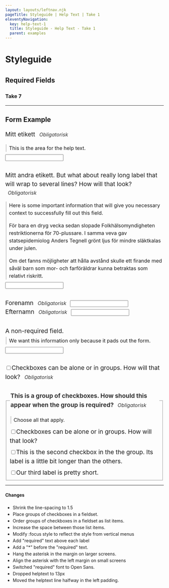 ```yaml
---
layout: layouts/leftnav.njk
pageTitle: Styleguide | Help Text | Take 1
eleventyNavigation:
  key: help-text-1
  title: Styleguide - Help Text - Take 1
  parent: examples
---
```


<style>
/* + Resets */
body,
label,
ul,
ol,
li,
p {
  line-height: 1.5;
}

[type=text] {
  margin-bottom: 0;
}

[type="checkbox"] + label, [type="radio"] + label {
  margin-right: 0;
}
/* - Resets */

form > * + * {
  margin-top: 2rem;
}

label {
  font-size: 16px;
}

@media screen and ( min-width: 640px ) {
  label {
    font-size: 19px;
  }
}

.required {
  /* background-color: #fff; */
  border-radius: 2px;
  color: #333;
  align-items: center;
  display: inline-flex;
  flex-wrap: wrap;
  /* font-family: monospace; */
  font-weight: normal;
  font-style: italic;
  font-size: 11px;
  position: relative;
  left: 0.5rem;
  /* width: calc(100% - 1.0rem); */
  /* margin-left: 0.8rem; */
  padding: 0 .5rem 0 .5rem;
  text-indent: 0;
}

@media screen and (min-width: 640px ) {
  .required {
    font-size: 16px;
    left: 0;
  }
}

/*
.required:before {
  position: absolute;
  content: url('data:image/svg+xml; utf-8, <svg xmlns="http://www.w3.org/2000/svg" viewBox="0 0 512 512"><path fill="currentColor" d="M478.21 334.093L336 256l142.21-78.093c11.795-6.477 15.961-21.384 9.232-33.037l-19.48-33.741c-6.728-11.653-21.72-15.499-33.227-8.523L296 186.718l3.475-162.204C299.763 11.061 288.937 0 275.48 0h-38.96c-13.456 0-24.283 11.061-23.994 24.514L216 186.718 77.265 102.607c-11.506-6.976-26.499-3.13-33.227 8.523l-19.48 33.741c-6.728 11.653-2.562 26.56 9.233 33.037L176 256 33.79 334.093c-11.795 6.477-15.961 21.384-9.232 33.037l19.48 33.741c6.728 11.653 21.721 15.499 33.227 8.523L216 325.282l-3.475 162.204C212.237 500.939 223.064 512 236.52 512h38.961c13.456 0 24.283-11.061 23.995-24.514L296 325.282l138.735 84.111c11.506 6.976 26.499 3.13 33.227-8.523l19.48-33.741c6.728-11.653 2.563-26.559-9.232-33.036z"></path></svg>');
  height: .6rem;
  width: .6rem;
  left: .6rem;
  /* display: flex; */
  top: 0;
}
*/

[type="checkbox"] + label {
  padding-left: 1.5rem;
  text-indent: -1.5rem;
}

li > [type="checkbox" ] + label {
  font-weight: normal;
}

fieldset legend {
  color: #333;
  font-size: 16px;
  font-weight: bold;
  margin-bottom: 0;
}

@media screen and ( min-width: 640px ) {
  fieldset legend {
    font-size: 19px;
  }
}

fieldset legend ~ .helptext {
  margin: .5rem 0 .75rem;
}
fieldset li + li {
  margin-top: .5rem;
} 

fieldset ul {
  margin: 0;
  padding: 0;
  list-style-type: none;
}

.helptext {
  box-shadow: inset 2px 0 0 0 #f2f2f2, inset 4px 0 0 0 #ccc;
  font-size: 13px;
  margin: 4px 0 8px 0;
  padding: 0px 0 0px 12px;
}

@media screen and (min-width: 640px ) {
  .helptext {
    font-size: 16px;
  }
}

.helptext p:last-child {
  margin-bottom: 0;
}
</style>

# Styleguide
## Required Fields
### Take 7

--- 

## Form Example

<form>
<div>
  <label for="input1" aria-label="Obligatorisk fält, mitt etikett">Mitt etikett <span class="required">Obligatorisk</span> </label>
  <div class="helptext">
    <p>This is the area for the help text.</p>
  </div>
  <input type="text" id="input1" required>
</div>

<!-- The aria-label is used to prevent screen readers from reading "star" in the :before psuedo-content. -->
<div>
  <label for="input2" aria-label="Obligatorisk fält. Mitt andra etikett">Mitt andra etikett. But what about really long label that will wrap to several lines? How will that look? <span class="required">Obligatorisk</span></label>
  <div class="helptext"><p>Here is some important information that will give you necessary context to successfully fill out this field.</p>
    <p>För bara en dryg vecka sedan slopade Folkhälsomyndigheten restriktionerna för 70-plussare. I samma veva gav statsepidemiolog Anders Tegnell grönt ljus för mindre släktkalas under julen.</p>
    <p>Om det fanns möjligheter att hålla avstånd skulle ett firande med såväl barn som mor- och farföräldrar kunna betraktas som relativt riskritt.</p>
  </div>
  <input type="text" id="input2" required />
</div>

<div class="grid-x grid-margin-x small-up-2">
  <div class="cell">
    <label for="input3" aria-label="Obligatorisk fält, Forenamn">Forenamn <span class="required">Obligatorisk</span></label>
    <input type="text" id="input3" required />
  </div>
  <div class="cell">
    <label for="input4" aria-label="Obligatorisk fält, Efternamn">Efternamn <span class="required">Obligatorisk</span></label>
    <input type="text" id="input4" required />
  </div>
</div>

<div>
  <label for="input5">A non-required field.</label>
  <p class="helptext">We want this information only because it pads out the form.</p>
  <input type="text" id="input5" />
</div>

<div>
  <input type="checkbox" id="checkbox1" required /><label for="checkbox1" aria-label="Obligatorisk fält, Checkboxar kan vara ensam eller i grupp"><span>Checkboxes can be alone or in groups. How will that look?</span> <span class="required">Obligatorisk</span></label>
</div>

<!-- The Legend will always be rendered first. So any element above it need to be outside of the Fieldset tag. That feels wrong. -->
<fieldset>
  <!-- Most browsers cannot implement a flexbox layout inside of a legend tag. The solution is to use a wrapper element inside the legend element -->
  <legend aria-label="Obligatorisk grupp. This is a group of checkboxes. How should this appear when the group is required?">
    <div>
      <span>This is a group of checkboxes. How should this appear when the group is required? </span>
      <span class="required">Obligatorisk</span>
    </div>    
  </legend>
  <div class="helptext">
    <p>Choose all that apply.</p>
  </div>
  <ul>
    <li><input type="checkbox" id="checkbox2" /><label for="checkbox2">Checkboxes can be alone or in groups. How will that look?</label></li>
    <li><input type="checkbox" id="checkbox3" /><label for="checkbox3">This is the second checkbox in the the group. Its label is a little bit longer than the others.</label></li>
    <li><input type="checkbox" id="checkbox4" /><label for="checkbox4">Our third label is pretty short.</label></li>
  </ul>
</fieldset>
</form>

---

#### Changes
- Shrink the line-spacing to 1.5
- Place groups of checkboxes in a fieldset.
- Order groups of checkboxes in a fieldset as list items.
- Increase the space between those list items.
- Modify :focus style to reflect the style from vertical menus
- Add "required" text above each label
- Add a "*" before the "required" text.
- Hang the asterisk in the margin on larger screens.
- Align the asterisk with the left margin on small screens
- Switched "required" font to Open Sans.
- Dropped helptext to 13px
- Moved the helptext line halfway in the left padding.

